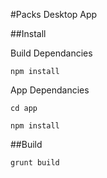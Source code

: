 #Packs Desktop App

##Install

Build Dependancies

`npm install`


App Dependancies

`cd app`

`npm install`



##Build

`grunt build`